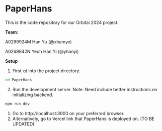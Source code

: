 # PaperHans

This is the code repository for our Orbital 2024 project.

**Team**:

A0269924M Han Yu (@xhamyo)

A0269842N Yeoh Han Yi (@yhanyi)

**Setup**

1. First `cd` into the project directory.

```zsh
cd PaperHans
```

2. Run the development server.
   Note: Need include better instructions on initializing backend.

```zsh
npm run dev
```

1. Go to http://localhost:3000 on your preferred browser.
2. Alternatively, go to Vercel link that PaperHans is deployed on. (TO BE UPDATED)
